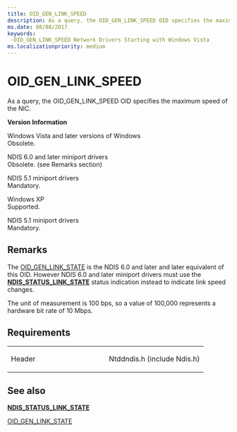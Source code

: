 ```yaml
---
title: OID_GEN_LINK_SPEED
description: As a query, the OID_GEN_LINK_SPEED OID specifies the maximum speed of the NIC.
ms.date: 08/08/2017
keywords: 
 -OID_GEN_LINK_SPEED Network Drivers Starting with Windows Vista
ms.localizationpriority: medium
---
```


# OID\_GEN\_LINK\_SPEED


As a query, the OID\_GEN\_LINK\_SPEED OID specifies the maximum speed of the NIC.

**Version Information**

<a href="" id="windows-vista-and-later-versions-of-windows"></a>Windows Vista and later versions of Windows  
Obsolete.

<a href="" id="ndis-6-0-and-later-miniport-drivers"></a>NDIS 6.0 and later miniport drivers  
Obsolete. (see Remarks section)

<a href="" id="ndis-5-1-miniport-drivers"></a>NDIS 5.1 miniport drivers  
Mandatory.

<a href="" id="windows-xp"></a>Windows XP  
Supported.

<a href="" id="ndis-5-1-miniport-drivers"></a>NDIS 5.1 miniport drivers  
Mandatory.

## Remarks

The [OID\_GEN\_LINK\_STATE](oid-gen-link-state.md) is the NDIS 6.0 and later and later equivalent of this OID. However NDIS 6.0 and later miniport drivers must use the [**NDIS\_STATUS\_LINK\_STATE**](./ndis-status-link-state.md) status indication instead to indicate link speed changes.

The unit of measurement is 100 bps, so a value of 100,000 represents a hardware bit rate of 10 Mbps.

## Requirements

<table>
<colgroup>
<col width="50%" />
<col width="50%" />
</colgroup>
<tbody>
<tr class="odd">
<td><p>Header</p></td>
<td>Ntddndis.h (include Ndis.h)</td>
</tr>
</tbody>
</table>

## See also


[**NDIS\_STATUS\_LINK\_STATE**](./ndis-status-link-state.md)

[OID\_GEN\_LINK\_STATE](oid-gen-link-state.md)

 

